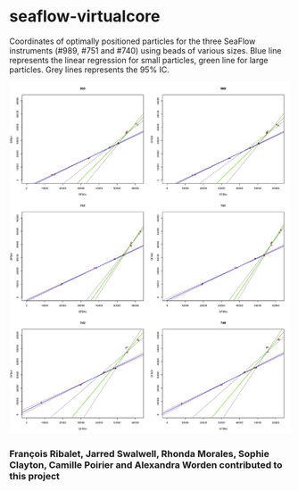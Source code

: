 # seaflow-virtualcore
Coordinates of optimally positioned particles for the three SeaFlow instruments (#989, #751 and #740) using beads of various sizes.
Blue line represents the linear regression for small particles, green line for large particles.
Grey lines represents the 95% IC.

![alt text](1.bead_calibration/ALL_MERGED_Slopes.png "Coordinates of optimally positioned particles")

### François Ribalet, Jarred Swalwell, Rhonda Morales, Sophie Clayton, Camille Poirier and Alexandra Worden contributed to this project ###
